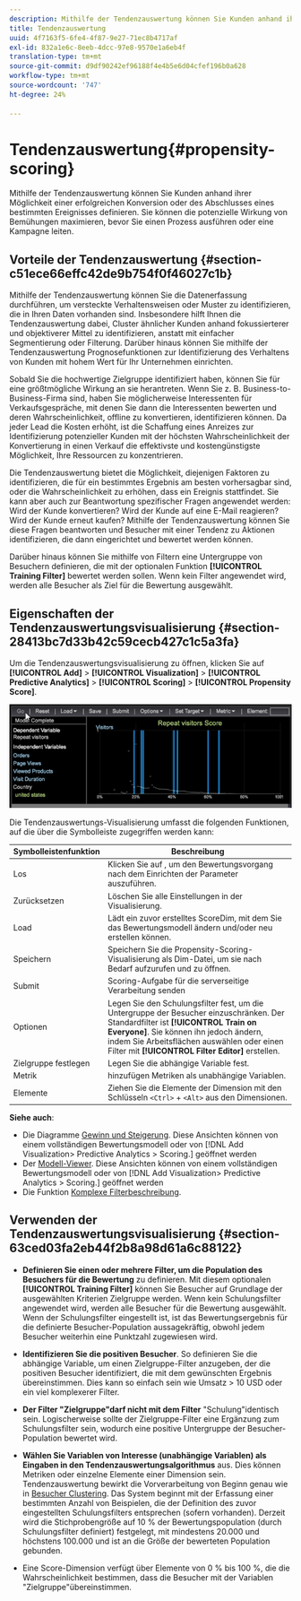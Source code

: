 ```yaml
---
description: Mithilfe der Tendenzauswertung können Sie Kunden anhand ihrer Möglichkeit einer erfolgreichen Konversion oder des Abschlusses eines bestimmten Ereignisses definieren. Sie können die potenzielle Wirkung von Bemühungen maximieren, bevor Sie einen Prozess ausführen oder eine Kampagne leiten.
title: Tendenzauswertung
uuid: 4f7163f5-6fe4-4f87-9e27-71ec8b4717af
exl-id: 832a1e6c-8eeb-4dcc-97e8-9570e1a6eb4f
translation-type: tm+mt
source-git-commit: d9df90242ef96188f4e4b5e6d04cfef196b0a628
workflow-type: tm+mt
source-wordcount: '747'
ht-degree: 24%

---
```


# Tendenzauswertung{#propensity-scoring}

Mithilfe der Tendenzauswertung können Sie Kunden anhand ihrer Möglichkeit einer erfolgreichen Konversion oder des Abschlusses eines bestimmten Ereignisses definieren. Sie können die potenzielle Wirkung von Bemühungen maximieren, bevor Sie einen Prozess ausführen oder eine Kampagne leiten.

## Vorteile der Tendenzauswertung  {#section-c51ece66effc42de9b754f0f46027c1b}

Mithilfe der Tendenzauswertung können Sie die Datenerfassung durchführen, um versteckte Verhaltensweisen oder Muster zu identifizieren, die in Ihren Daten vorhanden sind. Insbesondere hilft Ihnen die Tendenzauswertung dabei, Cluster ähnlicher Kunden anhand fokussierterer und objektiverer Mittel zu identifizieren, anstatt mit einfacher Segmentierung oder Filterung. Darüber hinaus können Sie mithilfe der Tendenzauswertung Prognosefunktionen zur Identifizierung des Verhaltens von Kunden mit hohem Wert für Ihr Unternehmen einrichten.

Sobald Sie die hochwertige Zielgruppe identifiziert haben, können Sie für eine größtmögliche Wirkung an sie herantreten. Wenn Sie z. B. Business-to-Business-Firma sind, haben Sie möglicherweise Interessenten für Verkaufsgespräche, mit denen Sie dann die Interessenten bewerten und deren Wahrscheinlichkeit, offline zu konvertieren, identifizieren können. Da jeder Lead die Kosten erhöht, ist die Schaffung eines Anreizes zur Identifizierung potenzieller Kunden mit der höchsten Wahrscheinlichkeit der Konvertierung in einen Verkauf die effektivste und kostengünstigste Möglichkeit, Ihre Ressourcen zu konzentrieren.

Die Tendenzauswertung bietet die Möglichkeit, diejenigen Faktoren zu identifizieren, die für ein bestimmtes Ergebnis am besten vorhersagbar sind, oder die Wahrscheinlichkeit zu erhöhen, dass ein Ereignis stattfindet. Sie kann aber auch zur Beantwortung spezifischer Fragen angewendet werden: Wird der Kunde konvertieren? Wird der Kunde auf eine E-Mail reagieren? Wird der Kunde erneut kaufen? Mithilfe der Tendenzauswertung können Sie diese Fragen beantworten und Besucher mit einer Tendenz zu Aktionen identifizieren, die dann eingerichtet und bewertet werden können.

Darüber hinaus können Sie mithilfe von Filtern eine Untergruppe von Besuchern definieren, die mit der optionalen Funktion **[!UICONTROL Training Filter]** bewertet werden sollen. Wenn kein Filter angewendet wird, werden alle Besucher als Ziel für die Bewertung ausgewählt.

## Eigenschaften der Tendenzauswertungsvisualisierung {#section-28413bc7d33b42c59cecb427c1c5a3fa}

Um die Tendenzauswertungsvisualisierung zu öffnen, klicken Sie auf **[!UICONTROL Add]** > **[!UICONTROL Visualization]** > **[!UICONTROL Predictive Analytics]** > **[!UICONTROL Scoring]** > **[!UICONTROL Propensity Score]**.

![](assets/propensity_visualization_GO.png)

Die Tendenzauswertungs-Visualisierung umfasst die folgenden Funktionen, auf die über die Symbolleiste zugegriffen werden kann:

| Symbolleistenfunktion | Beschreibung |
|---|---|
| Los | Klicken Sie auf , um den Bewertungsvorgang nach dem Einrichten der Parameter auszuführen. |
| Zurücksetzen | Löschen Sie alle Einstellungen in der Visualisierung. |
| Load | Lädt ein zuvor erstelltes ScoreDim, mit dem Sie das Bewertungsmodell ändern und/oder neu erstellen können. |
| Speichern | Speichern Sie die Propensity-Scoring-Visualisierung als Dim-Datei, um sie nach Bedarf aufzurufen und zu öffnen. |
| Submit | Scoring-Aufgabe für die serverseitige Verarbeitung senden |
| Optionen | Legen Sie den Schulungsfilter fest, um die Untergruppe der Besucher einzuschränken. Der Standardfilter ist **[!UICONTROL Train on Everyone]**. Sie können ihn jedoch ändern, indem Sie Arbeitsflächen auswählen oder einen Filter mit **[!UICONTROL Filter Editor]** erstellen. |
| Zielgruppe festlegen | Legen Sie die abhängige Variable fest. |
| Metrik | hinzufügen Metriken als unabhängige Variablen. |
| Elemente | Ziehen Sie die Elemente der Dimension mit den Schlüsseln `<Ctrl>` + `<Alt>` aus den Dimensionen. |

**Siehe auch**:

* Die Diagramme [Gewinn und Steigerung](../../../../home/c-get-started/c-analysis-vis/c-visitor-propensity/c-propensity-gain-lift-chart.md#concept-0d049f6baf534f7fb97f271843ba6c4a). Diese Ansichten können von einem vollständigen Bewertungsmodell oder von [!DNL Add Visualization> Predictive Analytics > Scoring.] geöffnet werden
* Der [Modell-Viewer](../../../../home/c-get-started/c-analysis-vis/c-visitor-propensity/c-propensity-model-viewer.md#concept-d4fdf4b335c04b0ea07e70ab9a7ce9dd). Diese Ansichten können von einem vollständigen Bewertungsmodell oder von [!DNL Add Visualization> Predictive Analytics > Scoring.] geöffnet werden
* Die Funktion [Komplexe Filterbeschreibung](../../../../home/c-get-started/c-analysis-vis/c-visitor-propensity/c-propensity-complex-filter.md#concept-f9c55e54837f4b5995a00bc950ce5dff).

## Verwenden der Tendenzauswertungsvisualisierung {#section-63ced03fa2eb44f2b8a98d61a6c88122}

* **Definieren Sie einen oder mehrere Filter, um die Population des Besuchers für die Bewertung** zu definieren. Mit diesem optionalen **[!UICONTROL Training Filter]** können Sie Besucher auf Grundlage der ausgewählten Kriterien Zielgruppe werden. Wenn kein Schulungsfilter angewendet wird, werden alle Besucher für die Bewertung ausgewählt. Wenn der Schulungsfilter eingestellt ist, ist das Bewertungsergebnis für die definierte Besucher-Population aussagekräftig, obwohl jedem Besucher weiterhin eine Punktzahl zugewiesen wird.
* **Identifizieren Sie die positiven Besucher**. So definieren Sie die abhängige Variable, um einen Zielgruppe-Filter anzugeben, der die positiven Besucher identifiziert, die mit dem gewünschten Ergebnis übereinstimmen. Dies kann so einfach sein wie Umsatz > 10 USD oder ein viel komplexerer Filter.
* **Der Filter &quot;Zielgruppe&quot;darf nicht mit dem Filter** &quot;Schulung&quot;identisch sein. Logischerweise sollte der Zielgruppe-Filter eine Ergänzung zum Schulungsfilter sein, wodurch eine positive Untergruppe der Besucher-Population bewertet wird.
* **Wählen Sie Variablen von Interesse (unabhängige Variablen) als Eingaben in den Tendenzauswertungsalgorithmus** aus. Dies können Metriken oder einzelne Elemente einer Dimension sein. Tendenzauswertung bewirkt die Vorverarbeitung von Beginn genau wie in [Besucher Clustering](../../../../home/c-get-started/c-analysis-vis/c-visitor-cluster/c-visitor-cluster.md#concept-1c2406ef7b284a56a02daa38eaa2e73d). Das System beginnt mit der Erfassung einer bestimmten Anzahl von Beispielen, die der Definition des zuvor eingestellten Schulungsfilters entsprechen (sofern vorhanden). Derzeit wird die Stichprobengröße auf 10 % der Bewertungspopulation (durch Schulungsfilter definiert) festgelegt, mit mindestens 20.000 und höchstens 100.000 und ist an die Größe der bewerteten Population gebunden.

* Eine Score-Dimension verfügt über Elemente von 0 % bis 100 %, die die Wahrscheinlichkeit bestimmen, dass die Besucher mit der Variablen &quot;Zielgruppe&quot;übereinstimmen.
